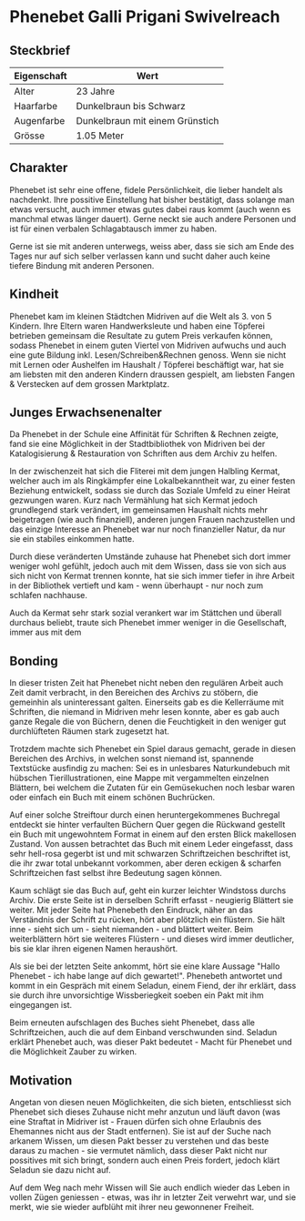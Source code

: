 # Phenebet Galli Prigani Swivelreach

## Steckbrief
| Eigenschaft  |  Wert  |
|---|---|
|  Alter  |  23 Jahre  |
|  Haarfarbe  |  Dunkelbraun bis Schwarz  |
|  Augenfarbe  |  Dunkelbraun mit einem Grünstich  |
|  Grösse  |  1.05 Meter  |

## Charakter
Phenebet ist sehr eine offene, fidele Persönlichkeit, die lieber handelt als nachdenkt. Ihre possitive Einstellung hat bisher bestätigt, dass solange man etwas versucht, auch immer etwas gutes dabei raus kommt (auch wenn es manchmal etwas länger dauert). Gerne neckt sie auch andere Personen und ist für einen verbalen Schlagabtausch immer zu haben.

Gerne ist sie mit anderen unterwegs, weiss aber, dass sie sich am Ende des Tages nur auf sich selber verlassen kann und sucht daher auch keine tiefere Bindung mit anderen Personen.

## Kindheit
Phenebet kam im kleinen Städtchen Midriven auf die Welt als 3. von 5 Kindern. Ihre Eltern waren Handwerksleute und haben eine Töpferei betrieben gemeinsam die Resultate zu gutem Preis verkaufen können, sodass Phenebet in einem guten Viertel von Midriven aufwuchs und auch eine gute Bildung inkl. Lesen/Schreiben&Rechnen genoss. Wenn sie nicht mit Lernen oder Aushelfen im Haushalt / Töpferei beschäftigt war, hat sie am liebsten mit den anderen Kindern draussen gespielt, am liebsten Fangen & Verstecken auf dem grossen Marktplatz.

## Junges Erwachsenenalter
Da Phenebet in der Schule eine Affinität für Schriften & Rechnen zeigte, fand sie eine Möglichkeit in der Stadtbibliothek von Midriven bei der Katalogisierung & Restauration von Schriften aus dem Archiv zu helfen.

In der zwischenzeit hat sich die Fliterei mit dem jungen Halbling Kermat, welcher auch im als Ringkämpfer eine Lokalbekanntheit war, zu einer festen Beziehung entwickelt, sodass sie durch das Soziale Umfeld zu einer Heirat gezwungen waren. Kurz nach Vermählung hat sich Kermat jedoch grundlegend stark verändert, im gemeinsamen Haushalt nichts mehr beigetragen (wie auch finanziell), anderen jungen Frauen nachzustellen und das einzige Interesse an Phenebet war nur noch finanzieller Natur, da nur sie ein stabiles einkommen hatte.

Durch diese veränderten Umstände zuhause hat Phenebet sich dort immer weniger wohl gefühlt, jedoch auch mit dem Wissen, dass sie von sich aus sich nicht von Kermat trennen konnte, hat sie sich immer tiefer in ihre Arbeit in der Bibliothek vertieft und kam - wenn überhaupt - nur noch zum schlafen nachhause.

Auch da Kermat sehr stark sozial verankert war im Stättchen und überall durchaus beliebt, traute sich Phenebet immer weniger in die Gesellschaft, immer aus mit dem

## Bonding
In dieser tristen Zeit hat Phenebet nicht neben den regulären Arbeit auch Zeit damit verbracht, in den Bereichen des Archivs zu stöbern, die gemeinhin als uninteressant galten. Einerseits gab es die Kellerräume mit Schriften, die niemand in Midriven mehr lesen konnte, aber es gab auch ganze Regale die von Büchern, denen die Feuchtigkeit in den weniger gut durchlüfteten Räumen stark zugesetzt hat.

Trotzdem machte sich Phenebet ein Spiel daraus gemacht, gerade in diesen Bereichen des Archivs, in welchen sonst niemand ist, spannende Textstücke ausfindig zu machen: Sei es in unlesbares Naturkundebuch mit hübschen Tierillustrationen, eine Mappe mit vergammelten einzelnen Blättern, bei welchem die Zutaten für ein Gemüsekuchen noch lesbar waren oder einfach ein Buch mit einem schönen Buchrücken.

Auf einer solche Streiftour durch einen heruntergekommenes Buchregal entdeckt sie hinter verfaulten Büchern Quer gegen die Rückwand gestellt ein Buch mit ungewohntem Format in einem auf den ersten Blick makellosen Zustand. Von aussen betrachtet das Buch mit einem Leder eingefasst, dass sehr hell-rosa gegerbt ist und mit schwarzen Schriftzeichen beschriftet ist, die ihr zwar total unbekannt vorkommen, aber deren eckigen & scharfen Schriftzeichen fast selbst ihre Bedeutung sagen können.

Kaum schlägt sie das Buch auf, geht ein kurzer leichter Windstoss durchs Archiv. Die erste Seite ist in derselben Schrift erfasst - neugierig Blättert sie weiter. Mit jeder Seite hat Phenebeth den Eindruck, näher an das Verständnis der Schrift zu rücken, hört aber plötzlich ein flüstern. Sie hält inne - sieht sich um - sieht niemanden - und blättert weiter. Beim weiterblättern hört sie weiteres Flüstern - und dieses wird immer deutlicher, bis sie klar ihren eigenen Namen heraushört.

Als sie bei der letzten Seite ankommt, hört sie eine klare Aussage "Hallo Phenebet - ich habe lange auf dich gewartet!". Phenebeth antwortet und kommt in ein Gespräch mit einem Seladun, einem Fiend, der ihr erklärt, dass sie durch ihre unvorsichtige Wissberiegkeit soeben ein Pakt mit ihm eingegangen ist.

Beim erneuten aufschlagen des Buches sieht Phenebet, dass alle Schriftzeichen, auch die auf dem Einband verschwunden sind. Seladun erklärt Phenebet auch, was dieser Pakt bedeutet - Macht für Phenebet und die Möglichkeit Zauber zu wirken.

## Motivation
Angetan von diesen neuen Möglichkeiten, die sich bieten, entschliesst sich Phenebet sich dieses Zuhause nicht mehr anzutun und läuft davon (was eine Straftat in Midriver ist - Frauen dürfen sich ohne Erlaubnis des Ehemannes nicht aus der Stadt entfernen). Sie ist auf der Suche nach arkanem Wissen, um diesen Pakt besser zu verstehen und das beste daraus zu machen - sie vermutet nämlich, dass dieser Pakt nicht nur possitives mit sich bringt, sondern auch einen Preis fordert, jedoch klärt Seladun sie dazu nicht auf.

Auf dem Weg nach mehr Wissen will Sie auch endlich wieder das Leben in vollen Zügen geniessen - etwas, was ihr in letzter Zeit verwehrt war, und sie merkt, wie sie wieder aufblüht mit ihrer neu gewonnener Freiheit.
